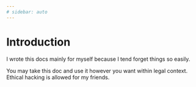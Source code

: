 ```yaml
---
# sidebar: auto
---
```


# Introduction

I wrote this docs mainly for myself because I tend forget things so easily.

You may take this doc and use it however you want within legal context.
Ethical hacking is allowed for my friends.
